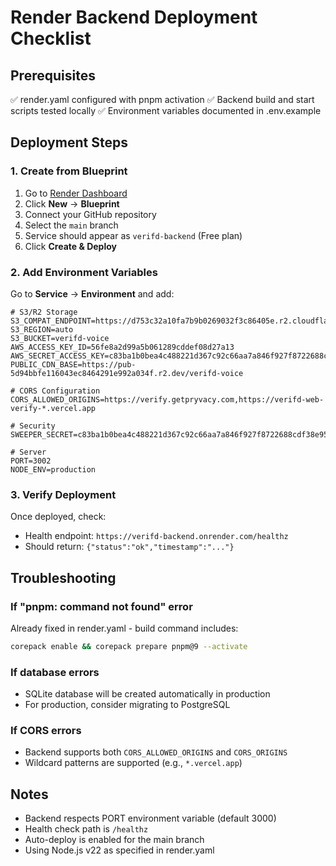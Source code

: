 # Render Backend Deployment Checklist

## Prerequisites
✅ render.yaml configured with pnpm activation
✅ Backend build and start scripts tested locally
✅ Environment variables documented in .env.example

## Deployment Steps

### 1. Create from Blueprint
1. Go to [Render Dashboard](https://dashboard.render.com)
2. Click **New** → **Blueprint**
3. Connect your GitHub repository
4. Select the `main` branch
5. Service should appear as `verifd-backend` (Free plan)
6. Click **Create & Deploy**

### 2. Add Environment Variables
Go to **Service** → **Environment** and add:

```env
# S3/R2 Storage
S3_COMPAT_ENDPOINT=https://d753c32a10fa7b9b0269032f3c86405e.r2.cloudflarestorage.com
S3_REGION=auto
S3_BUCKET=verifd-voice
AWS_ACCESS_KEY_ID=56fe8a2d99a5b061289cddef08d27a13
AWS_SECRET_ACCESS_KEY=c83ba1b0bea4c488221d367c92c66aa7a846f927f8722688cdf38e955b583389
PUBLIC_CDN_BASE=https://pub-5d94bbfe116043ec8464291e992a034f.r2.dev/verifd-voice

# CORS Configuration
CORS_ALLOWED_ORIGINS=https://verify.getpryvacy.com,https://verifd-web-verify-*.vercel.app

# Security
SWEEPER_SECRET=c83ba1b0bea4c488221d367c92c66aa7a846f927f8722688cdf38e955b583389

# Server
PORT=3002
NODE_ENV=production
```

### 3. Verify Deployment
Once deployed, check:
- Health endpoint: `https://verifd-backend.onrender.com/healthz`
- Should return: `{"status":"ok","timestamp":"..."}`

## Troubleshooting

### If "pnpm: command not found" error
Already fixed in render.yaml - build command includes:
```bash
corepack enable && corepack prepare pnpm@9 --activate
```

### If database errors
- SQLite database will be created automatically in production
- For production, consider migrating to PostgreSQL

### If CORS errors
- Backend supports both `CORS_ALLOWED_ORIGINS` and `CORS_ORIGINS`
- Wildcard patterns are supported (e.g., `*.vercel.app`)

## Notes
- Backend respects PORT environment variable (default 3000)
- Health check path is `/healthz`
- Auto-deploy is enabled for the main branch
- Using Node.js v22 as specified in render.yaml